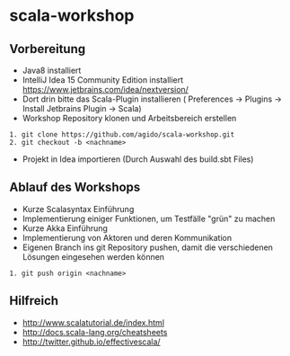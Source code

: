 # scala-workshop

## Vorbereitung
* Java8 installiert
* IntelliJ Idea 15 Community Edition installiert https://www.jetbrains.com/idea/nextversion/
* Dort drin bitte das Scala-Plugin installieren ( Preferences -> Plugins -> Install Jetbrains Plugin -> Scala)
* Workshop Repository klonen und Arbeitsbereich erstellen
```
1. git clone https://github.com/agido/scala-workshop.git
2. git checkout -b <nachname>
```
* Projekt in Idea importieren (Durch Auswahl des build.sbt Files)

## Ablauf des Workshops
* Kurze Scalasyntax Einführung
* Implementierung einiger Funktionen, um Testfälle "grün" zu machen
* Kurze Akka Einführung
* Implementierung von Aktoren und deren Kommunikation
* Eigenen Branch ins git Repository pushen, damit die verschiedenen Lösungen eingesehen werden können
```
1. git push origin <nachname>
```
## Hilfreich
* http://www.scalatutorial.de/index.html
* http://docs.scala-lang.org/cheatsheets
* http://twitter.github.io/effectivescala/
